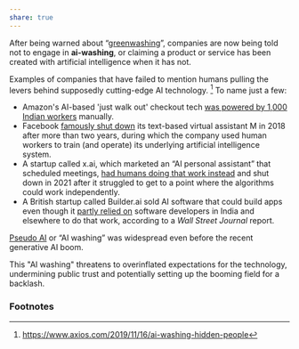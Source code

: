 ```yaml
---
share: true
---
```

After being warned about “[greenwashing](https://en.m.wikipedia.org/wiki/Greenwashing)”, companies are now being told not to engage in **ai-washing**, or claiming a product or service has been created with artificial intelligence when it has not.

Examples of companies that have failed to mention humans pulling the levers behind supposedly cutting-edge AI technology. [^1] To name just a few:
- Amazon's AI-based 'just walk out' checkout tech [was powered by 1,000 Indian workers](https://www.bloomberg.com/opinion/articles/2024-04-03/the-humans-behind-amazon-s-just-walk-out-technology-are-all-over-ai) manually.
- Facebook [famously shut down](https://www.theverge.com/2018/1/8/16856654/facebook-m-shutdown-bots-ai) its text-based virtual assistant M in 2018 after more than two years, during which the company used human workers to train (and operate) its underlying artificial intelligence system.
- A startup called x.ai, which marketed an “AI personal assistant” that scheduled meetings, [had humans doing that work instead](https://www.bloomberg.com/news/articles/2016-04-18/the-humans-hiding-behind-the-chatbots) and shut down in 2021 after it struggled to get to a point where the algorithms could work independently.
- A British startup called Builder.ai sold AI software that could build apps even though it [partly relied on](https://www.wsj.com/articles/ai-startup-boom-raises-questions-of-exaggerated-tech-savvy-11565775004) software developers in India and elsewhere to do that work, according to a _Wall Street Journal_ report. 

[Pseudo AI](https://www.forbes.com/sites/cognitiveworld/2020/04/04/artificial-or-human-intelligence-companies-faking-ai/) or “AI washing” was widespread even before the recent generative AI boom.

This "AI washing" threatens to overinflated expectations for the technology, undermining public trust and potentially setting up the booming field for a backlash.

### Footnotes

[^1]: https://www.axios.com/2019/11/16/ai-washing-hidden-people
